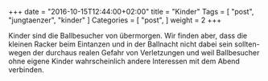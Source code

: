 +++
date = "2016-10-15T12:44:00+02:00"
title = "Kinder"
Tags = [
  "post", "jungtaenzer", "kinder"
]
Categories = [
  "post",
]
weight = 2
+++

Kinder sind die Ballbesucher von übermorgen. Wir finden aber, dass die kleinen Racker beim Eintanzen und in der Ballnacht nicht dabei sein sollten- wegen der durchaus realen Gefahr von Verletzungen und weil Ballbesucher ohne eigene Kinder wahrscheinlich andere Interessen mit dem Abend verbinden. 